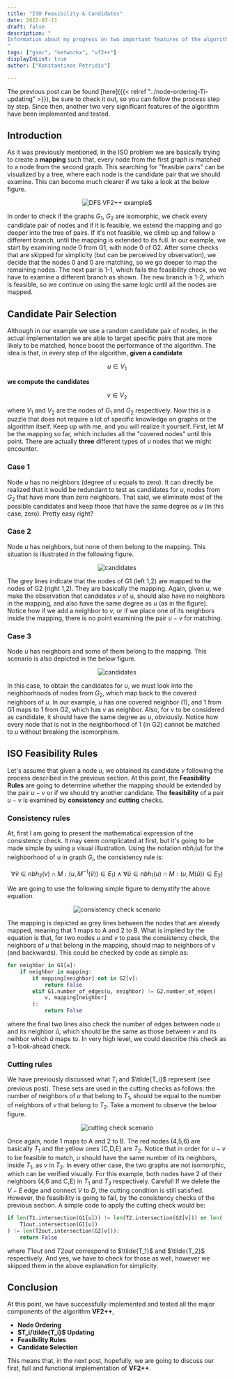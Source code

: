 ```yaml
---
title: "ISO Feasibility & Candidates"
date: 2022-07-11
draft: false
description: "
Information about my progress on two important features of the algorithm.
"
tags: ["gsoc", "networkx", "vf2++"]
displayInList: true
author: ["Konstantinos Petridis"]

---
```


The previous post can be found [here]({{< relref "../node-ordering-Ti-updating" >}}), be sure to check it out, so you
can
follow the process step by step. Since then, another two very significant features of the algorithm have been
implemented and tested.

## Introduction

As it was previously mentioned, in the ISO problem we are basically trying to create a **mapping** such that, every node
from the first graph is matched to a node from the second graph. This searching for "feasible pairs" can be visualized
by a tree, where each node is the candidate pair that we should examine. This can become much clearer if we take a look
at the below figure.

<center><img src="dfs.png" alt="DFS VF2++ example$"/></center>

In order to check if the graphs $G_1$, $G_2$ are isomorphic, we check every candidate pair of nodes and if it is
feasible, we extend the mapping and go deeper into the tree of pairs. If it's not feasible, we climb up and follow a
different branch, until the mapping is extended to its full. In our example, we start by examining node 0 from G1, with
node 0 of G2. After some checks that are skipped for simplicity (but can be perceived by observation), we decide that the
nodes 0 and 0 are matching, so we go deeper to map the remaining nodes. The next pair is 1-1, which fails the
feasibility check, so we have to examine a different branch as shown. The new branch is 1-2, which is feasible, so we
continue on using the same logic until all the nodes are mapped.

## Candidate Pair Selection

Although in our example we use a random candidate pair of nodes, in the actual implementation we are able to target
specific pairs that are more likely to be matched, hence boost the performance of the algorithm. The idea is that, in
every step of the algorithm, **given a candidate**

$$u\in V_1$$

**we compute the candidates**

$$v\in V_2$$

where $V_1$ and $V_2$ are the nodes of $G_1$ and $G_2$ respectively. Now this is a puzzle that does not require a lot of
specific knowledge on graphs or the algorithm itself. Keep up with me, and you will realize it yourself. First, let $M$
be the mapping so far, which includes all the "covered nodes" until this point. There are actually **three** different
types of $u$ nodes that we might encounter.

### Case 1

Node $u$ has no neighbors (degree of $u$ equals to zero). It can directly be realized that it would be redundant to test
as candidates for $u$, nodes from $G_2$ that have more than zero neighbors. That said, we eliminate most of the possible
candidates and keep those that have the same degree as $u$ (in this case, zero). Pretty easy right?

### Case 2

Node $u$ has neighbors, but none of them belong to the mapping. This situation is illustrated in the following figure.

<center><img src="c2.png" alt="candidates"/></center>

The grey lines indicate that the nodes of G1 (left 1,2) are mapped to the nodes of G2 (right 1,2). They are basically
the mapping. Again, given $u$, we make the observation that candidates $v$ of u, should also have no neighbors in the
mapping, and also have the same degree as $u$ (as in the figure). Notice how if we add a neighbor to $v$, or if we place
one of its neighbors inside the mapping, there is no point examining the pair $u-v$ for matching.

### Case 3

Node $u$ has neighbors and some of them belong to the mapping. This scenario is also depicted in the below figure.

<center><img src="c3.png" alt="candidates"/></center>

In this case, to obtain the candidates for $u$, we must look into the neighborhoods of nodes from $G_2$, which map back
to the covered neighbors of $u$. In our example, $u$ has one covered neighbor (1), and 1 from G1 maps to 1 from G2,
which has $v$ as neighbor. Also, for v to be considered as candidate, it should have the same degree as $u$, obviously.
Notice how every node that is not in the neighborhood of 1 (in G2) cannot be matched to $u$ without breaking the
isomorphism.

## ISO Feasibility Rules

Let's assume that given a node $u$, we obtained its candidate $v$ following the process described in the previous section.
At this point, the **Feasibility Rules** are going to determine whether the mapping should be extended by the pair $u-v$
or if we should try another candidate. The **feasibility** of a pair $u-v$ is examined by **consistency** and
**cutting** checks.

### Consistency rules

At, first I am going to present the mathematical expression of the consistency check. It may seem complicated at first,
but it's going to be made simple by using a visual illustration. Using the notation $nbh_i(u)$ for the neighborhood of u
in graph $G_i$, the consistency rule is:

$$\forall\tilde{v}\in nbh_2(v)\cap M:(u, M^{-1}(\tilde{v}))\in E_1) \wedge \forall\tilde{u}\in nbh_1(u)\cap M:(u, M(\tilde{u}))\in E_2)$$

We are going to use the following simple figure to demystify the above equation.

<center><img src="const.png" alt="consistency check scenario"/></center>

The mapping is depicted as grey lines between the nodes that are already mapped, meaning that 1 maps to A and 2 to B.
What is implied by the equation is that, for two nodes $u$ and $v$ to pass the consistency check, the neighbors of $u$
that belong in the mapping, should map to neighbors of $v$ (and backwards). This could be checked by code as simple
as:

```python
for neighbor in G1[u]:
    if neighbor in mapping:
        if mapping[neighbor] not in G2[v]:
            return False
        elif G1.number_of_edges(u, neighbor) != G2.number_of_edges(
            v, mapping[neighbor]
        ):
            return False
```

where the final two lines also check the number of edges between node $u$ and its neighbor $\tilde{u}$, which should be
the same as those between $v$ and its neihbor which $\tilde{u}$ maps to. In very high level, we could describe this
check as a 1-look-ahead check.

### Cutting rules

We have previously discussed what $T_i$ and $\tilde{T_i}$ represent (see previous post). These sets are used in the
cutting checks as follows: the number of neighbors of $u$ that belong to $T_1$, should be equal to the number of
neighbors of $v$ that belong to $T_2$. Take a moment to observe the below figure.

<center><img src="cut.png" alt="cutting check scenario"/></center>

Once again, node 1 maps to A and 2 to B. The red nodes (4,5,6) are basically $T_1$ and the yellow ones (C,D,E) are $T_2$.
Notice that in order for $u-v$ to be feasible to match, $u$ should have the same number of its neighbors, inside $T_1$,
as $v$ in $T_2$. In every other case, the two graphs are not isomorphic, which can be verified visually. For this
example, both nodes have 2 of their neighbors (4,6 and C,E) in $T_1$ and $T_2$ respectively. Careful! If we delete the
$V-E$ edge and connect $V$ to $D$, the cutting condition is still satisfied. However, the feasibility is going to fail,
by the consistency checks of the previous section. A simple code to apply the cutting check would be:

```python
if len(T1.intersection(G1[u])) != len(T2.intersection(G2[v])) or len(
    T1out.intersection(G1[u])
) != len(T2out.intersection(G2[v])):
    return False
```

where $T1out$ and $T2out$ correspond to $\tilde{T_1}$ and $\tilde{T_2}$ respectively. And yes, we have to check for
those as well, however we skipped them in the above explanation for simplicity.

## Conclusion

At this point, we have successfully implemented and tested all the major components of the algorithm **VF2++**,

- **Node Ordering**
- **$T_i/\tilde{T_i}$ Updating**
- **Feasibility Rules**
- **Candidate Selection**

This means that, in the next post, hopefully, we are going to discuss our first, full and functional implementation of
**VF2++**.
